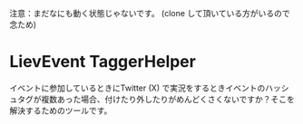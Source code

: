 注意：まだなにも動く状態じゃないです。
(clone して頂いている方がいるので念ため)

# LievEvent TaggerHelper

イベントに参加しているときにTwitter (X) で実況をするときイベントのハッシュタグが複数あった場合、付けたり外したりがめんどくさくないですか？そこを解決するためのツールです。
